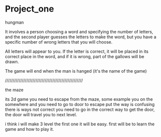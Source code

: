 # Project_one

hungman

It involves a person choosing a word and specifying the number of letters, and the second player guesses the letters to make the word, but you have a specific number of wrong letters that you will choose.

All letters will appear to you. If the letter is correct, it will be placed in its correct place in the word, and if it is wrong, part of the gallows will be drawn. 

The game will end when the man is hanged (it's the name of the game)

///////////////////////////////////////////////////

the maze

its 2d game you need to escape from the maze, some example you on the somewhere and you need to go to door to escape put the way is confusing there is ways not correct you need to go in the correct way to get the door, the door will travel you to next level.

i think i will make 3 level the first one it will be easy. first will be to learn the game and how to play it.
